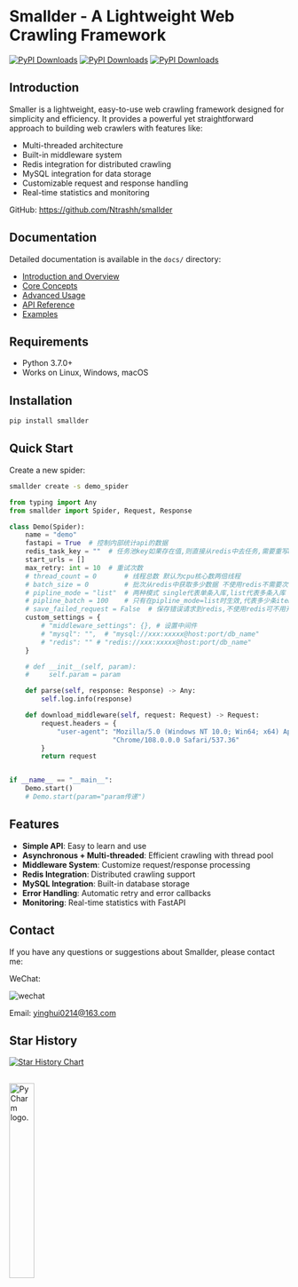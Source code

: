 # Smallder - A Lightweight Web Crawling Framework
[![PyPI Downloads](https://static.pepy.tech/badge/smallder)](https://pepy.tech/projects/smallder)  [![PyPI Downloads](https://static.pepy.tech/badge/smallder/month)](https://pepy.tech/projects/smallder) [![PyPI Downloads](https://static.pepy.tech/badge/smallder/week)](https://pepy.tech/projects/smallder)

## Introduction

Smaller is a lightweight, easy-to-use web crawling framework designed for simplicity and efficiency. It provides a powerful yet straightforward approach to building web crawlers with features like:

- Multi-threaded architecture
- Built-in middleware system
- Redis integration for distributed crawling
- MySQL integration for data storage
- Customizable request and response handling
- Real-time statistics and monitoring

GitHub: https://github.com/Ntrashh/smallder

## Documentation

Detailed documentation is available in the `docs/` directory:

- [Introduction and Overview](docs/README.md)
- [Core Concepts](docs/core-concepts.md)
- [Advanced Usage](docs/advanced-usage.md)
- [API Reference](docs/api-reference.md)
- [Examples](docs/examples.md)



## Requirements
- Python 3.7.0+
- Works on Linux, Windows, macOS

## Installation
```bash
pip install smallder
```

## Quick Start

Create a new spider:
```bash
smallder create -s demo_spider
```

```python
from typing import Any
from smallder import Spider, Request, Response

class Demo(Spider):
    name = "demo"
    fastapi = True  # 控制内部统计api的数据
    redis_task_key = ""  # 任务池key如果存在值,则直接从redis中去任务,需要重写make_request_for_redis
    start_urls = []
    max_retry: int = 10  # 重试次数
    # thread_count = 0       # 线程总数 默认为cpu核心数两倍线程
    # batch_size = 0         # 批次从redis中获取多少数据 不使用redis不需要次参数
    # pipline_mode = "list"  # 两种模式 single代表单条入库,list代表多条入库 默认为single
    # pipline_batch = 100    # 只有在pipline_mode=list时生效,代表多少条item进入pipline,默认100
    # save_failed_request = False  # 保存错误请求到redis,不使用redis可不用开启
    custom_settings = {
        # "middleware_settings": {}, # 设置中间件
        # "mysql": "",  # "mysql://xxx:xxxxx@host:port/db_name"
        # "redis": "" # "redis://xxx:xxxxx@host:port/db_name"
    }

    # def __init__(self, param):
    #     self.param = param

    def parse(self, response: Response) -> Any:
        self.log.info(response)

    def download_middleware(self, request: Request) -> Request:
        request.headers = {
            "user-agent": "Mozilla/5.0 (Windows NT 10.0; Win64; x64) AppleWebKit/537.36 (KHTML, like Gecko) "
                          "Chrome/108.0.0.0 Safari/537.36"
        }
        return request


if __name__ == "__main__":
    Demo.start()
    # Demo.start(param="param传递")

```





## Features

- **Simple API**: Easy to learn and use
- **Asynchronous + Multi-threaded**: Efficient crawling with thread pool
- **Middleware System**: Customize request/response processing
- **Redis Integration**: Distributed crawling support
- **MySQL Integration**: Built-in database storage
- **Error Handling**: Automatic retry and error callbacks
- **Monitoring**: Real-time statistics with FastAPI

## Contact

If you have any questions or suggestions about Smallder, please contact me:

WeChat:

![wechat](https://user-images.githubusercontent.com/109586486/210029580-4bb2f7bb-ed19-4971-ad0a-788aa659e2ff.jpg)

Email: yinghui0214@163.com


## Star History

[![Star History Chart](https://api.star-history.com/svg?repos=Ntrashh/smallder&type=Date)](https://star-history.com/#Ntrashh/smallder&Date)


##
<img src="https://resources.jetbrains.com/storage/products/company/brand/logos/PyCharm.png" alt="PyCharm logo."  width="30%" >